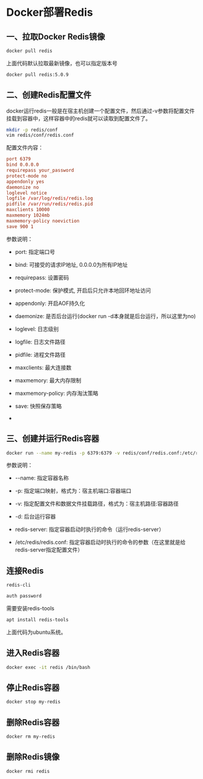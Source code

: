 # Docker部署Redis

## 一、拉取Docker Redis镜像

```sh
docker pull redis
```

上面代码默认拉取最新镜像，也可以指定版本号

```sh
docker pull redis:5.0.9
```

## 二、创建Redis配置文件

docker运行redis一般是在宿主机创建一个配置文件，然后通过-v参数将配置文件挂载到容器中，这样容器中的redis就可以读取到配置文件了。

```sh
mkdir -p redis/conf
vim redis/conf/redis.conf
```

配置文件内容：

```conf
port 6379
bind 0.0.0.0
requirepass your_password
protect-mode no
appendonly yes
daemonize no
loglevel notice
logfile /var/log/redis/redis.log
pidfile /var/run/redis/redis.pid
maxclients 10000
maxmemory 1024mb
maxmemory-policy noeviction
save 900 1
```

参数说明：

- port: 指定端口号

- bind: 可接受的请求IP地址, 0.0.0.0为所有IP地址

- requirepass: 设置密码

- protect-mode: 保护模式, 开启后只允许本地回环地址访问

- appendonly: 开启AOF持久化

- daemonize: 是否后台运行(docker run -d本身就是后台运行，所以这里为no)

- loglevel: 日志级别

- logfile: 日志文件路径

- pidfile: 进程文件路径

- maxclients: 最大连接数

- maxmemory: 最大内存限制

- maxmemory-policy: 内存淘汰策略

- save: 快照保存策略

- 
## 三、创建并运行Redis容器

```sh
docker run --name my-redis -p 6379:6379 -v redis/conf/redis.conf:/etc/redis/redis.conf -v redis/data:/data -d redis redis-server /etc/redis/redis.conf
```

参数说明：

- --name: 指定容器名称

- -p: 指定端口映射，格式为：宿主机端口:容器端口

- -v: 指定配置文件和数据文件挂载路径，格式为：宿主机路径:容器路径

- -d: 后台运行容器

- redis-server: 指定容器启动时执行的命令（运行redis-server）

- /etc/redis/redis.conf: 指定容器启动时执行的命令的参数（在这里就是给redis-server指定配置文件）


## 连接Redis

```sh
redis-cli

auth password
```

需要安装redis-tools

```sh
apt install redis-tools
```

上面代码为ubuntu系统。


## 进入Redis容器

```sh
docker exec -it redis /bin/bash
```

## 停止Redis容器

```sh
docker stop my-redis
```

## 删除Redis容器

```sh
docker rm my-redis
```

## 删除Redis镜像

```sh
docker rmi redis
```
